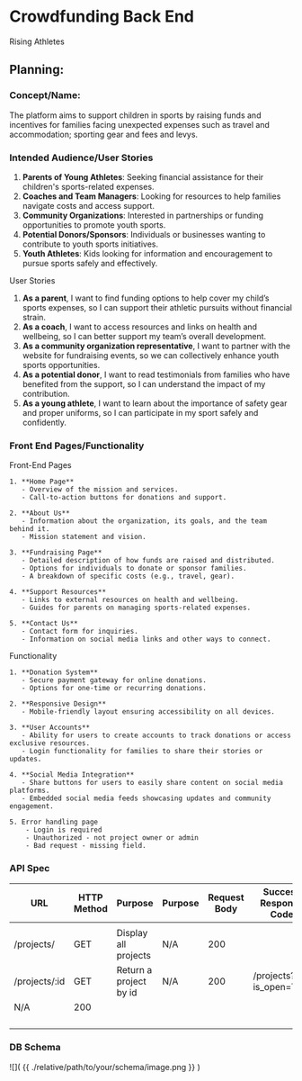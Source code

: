 # Crowdfunding Back End
Rising Athletes

## Planning:
### Concept/Name: 
The platform aims to support children in sports by raising funds and incentives for families facing unexpected expenses such as travel and accommodation; sporting gear and fees and levys.

### Intended Audience/User Stories

1. **Parents of Young Athletes**: Seeking financial assistance for their children's sports-related expenses.
2. **Coaches and Team Managers**: Looking for resources to help families navigate costs and access support.
3. **Community Organizations**: Interested in partnerships or funding opportunities to promote youth sports.
4. **Potential Donors/Sponsors**: Individuals or businesses wanting to contribute to youth sports initiatives.
5. **Youth Athletes**: Kids looking for information and encouragement to pursue sports safely and effectively.

User Stories
1. **As a parent**, I want to find funding options to help cover my child’s sports expenses, so I can support their athletic pursuits without financial strain.
2. **As a coach**, I want to access resources and links on health and wellbeing, so I can better support my team’s overall development.
3. **As a community organization representative**, I want to partner with the website for fundraising events, so we can collectively enhance youth sports opportunities.
4. **As a potential donor**, I want to read testimonials from families who have benefited from the support, so I can understand the impact of my contribution.
5. **As a young athlete**, I want to learn about the importance of safety gear and proper uniforms, so I can participate in my sport safely and confidently.

### Front End Pages/Functionality

Front-End Pages

    1. **Home Page**
       - Overview of the mission and services.
       - Call-to-action buttons for donations and support.
    
    2. **About Us**
       - Information about the organization, its goals, and the team behind it.
       - Mission statement and vision.
    
    3. **Fundraising Page**
       - Detailed description of how funds are raised and distributed.
       - Options for individuals to donate or sponsor families.
       - A breakdown of specific costs (e.g., travel, gear).
    
    4. **Support Resources**
       - Links to external resources on health and wellbeing.
       - Guides for parents on managing sports-related expenses.
        
    5. **Contact Us**
       - Contact form for inquiries.
       - Information on social media links and other ways to connect.

Functionality

    1. **Donation System**
       - Secure payment gateway for online donations.
       - Options for one-time or recurring donations.  
        
    2. **Responsive Design**
       - Mobile-friendly layout ensuring accessibility on all devices.
    
    3. **User Accounts**
       - Ability for users to create accounts to track donations or access exclusive resources.
       - Login functionality for families to share their stories or updates.
    
    4. **Social Media Integration**
       - Share buttons for users to easily share content on social media platforms.
       - Embedded social media feeds showcasing updates and community engagement.

    5. Error handling page
        - Login is required
        - Unauthorized - not project owner or admin
        - Bad request - missing field.
    
    



### API Spec

| URL | HTTP Method | Purpose | Purpose | Request Body | Success Response Code | Authentication/Authorisation |
| --- | ----------- | ------- | ------- | ------------ | --------------------- | ---------------------------- |
|    |          |         |       |             |                       |                              |
|   /projects/   |           GET     | Display all projects        |  N/A         |        200       |                       |                              |
| /projects/:id    |       GET      |  Return a project by id       |      N/A   |     200         |          /projects?is_open=True             |            GET                  |Return projects is open
|  N/A   |       200      |         |         |              |                       |                              |
|     |             |         |         |              |                       |                              |
|     |             |         |         |              |                       |                              |
|     |             |         |         |              |                       |                              |
|     |             |         |         |              |                       |                              |




### DB Schema
![]( {{ ./relative/path/to/your/schema/image.png }} )
